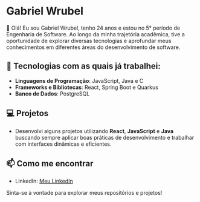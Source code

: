 # Gabriel Wrubel

👋 Olá! Eu sou Gabriel Wrubel, tenho 24 anos e estou no 5° período de Engenharia de Software. Ao longo da minha trajetória acadêmica, tive a oportunidade de explorar diversas tecnologias e aprofundar meus conhecimentos em diferentes áreas do desenvolvimento de software.

## 🚀 Tecnologias com as quais já trabalhei:
- **Linguagens de Programação**: JavaScript, Java e C
- **Frameworks e Bibliotecas**: React, Spring Boot e Quarkus 
- **Banco de Dados**: PostgreSQL

## 💻 Projetos
- Desenvolvi alguns projetos utilizando **React**, **JavaScript** e **Java** buscando sempre aplicar boas práticas de desenvolvimento e trabalhar com interfaces dinâmicas e eficientes.
  
## 📫 Como me encontrar
- LinkedIn: [Meu LinkedIn](https://www.linkedin.com/in/gabriel-wrubel-640a89247/)

Sinta-se à vontade para explorar meus repositórios e projetos!

